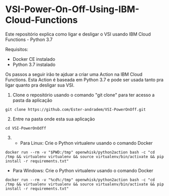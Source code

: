 # VSI-Power-On-Off-Using-IBM-Cloud-Functions
Este repositório explica como ligar e desligar o VSI usando IBM Cloud Functions - Python 3.7

Requisitos:
- Docker CE instalado
- Python 3.7 instalado


Os passos a seguir irão te ajduar a criar uma Action na IBM Cloud Functions. 
Esta Action é baseada em Python 3.7 e pode ser usada tanto pra ligar quanto pra desligar sua VSI.


1. Clone o repositório usando o comando "git clone" para ter acesso a pasta da aplicação
````shel
git clone https://github.com/Ester-andradem/VSI-PowerOnOff.git
````

2. Entre na pasta onde esta sua aplicação
````shel
cd VSI-PowerOnOdff
````

3. - Para Linux: Crie o Python virtualenv usando o comando Docker
````shel
docker run --rm -v "$PWD:/tmp" openwhisk/python2action bash -c "cd /tmp && virtualenv virtualenv && source virtualenv/bin/activate && pip install -r requirements.txt"
````

- Para Windows: Crie o Python virtualenv usando o comando Docker
````shel
docker run --rm -v "%cd%:/tmp" openwhisk/python2action bash -c "cd /tmp && virtualenv virtualenv && source virtualenv/bin/activate && pip install -r requirements.txt"
````
